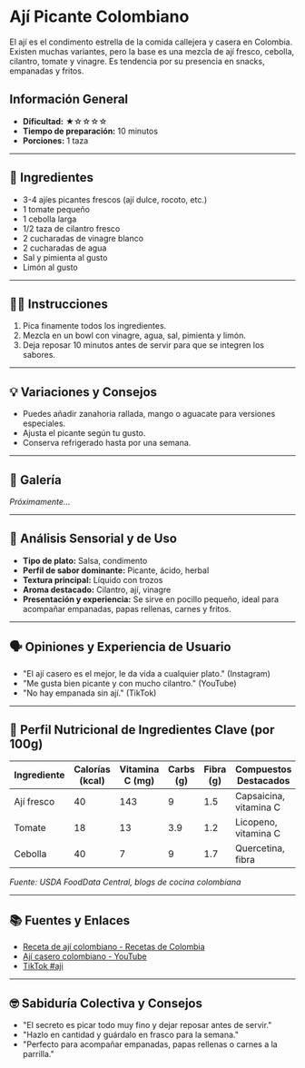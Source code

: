 # Ají Picante Colombiano

El ají es el condimento estrella de la comida callejera y casera en Colombia. Existen muchas variantes, pero la base es una mezcla de ají fresco, cebolla, cilantro, tomate y vinagre. Es tendencia por su presencia en snacks, empanadas y fritos.

## Información General

* **Dificultad:** ★☆☆☆☆
* **Tiempo de preparación:** 10 minutos
* **Porciones:** 1 taza

---

## 📝 Ingredientes

- 3-4 ajíes picantes frescos (ají dulce, rocoto, etc.)
- 1 tomate pequeño
- 1 cebolla larga
- 1/2 taza de cilantro fresco
- 2 cucharadas de vinagre blanco
- 2 cucharadas de agua
- Sal y pimienta al gusto
- Limón al gusto

---

## 👨‍🍳 Instrucciones

1. Pica finamente todos los ingredientes.
2. Mezcla en un bowl con vinagre, agua, sal, pimienta y limón.
3. Deja reposar 10 minutos antes de servir para que se integren los sabores.

---

## 💡 Variaciones y Consejos

- Puedes añadir zanahoria rallada, mango o aguacate para versiones especiales.
- Ajusta el picante según tu gusto.
- Conserva refrigerado hasta por una semana.

---

## 📸 Galería

*Próximamente...*

---

## 🔬 Análisis Sensorial y de Uso

- **Tipo de plato:** Salsa, condimento
- **Perfil de sabor dominante:** Picante, ácido, herbal
- **Textura principal:** Líquido con trozos
- **Aroma destacado:** Cilantro, ají, vinagre
- **Presentación y experiencia:** Se sirve en pocillo pequeño, ideal para acompañar empanadas, papas rellenas, carnes y fritos.

---

## 🗣️ Opiniones y Experiencia de Usuario

- "El ají casero es el mejor, le da vida a cualquier plato." (Instagram)
- "Me gusta bien picante y con mucho cilantro." (YouTube)
- "No hay empanada sin ají." (TikTok)

---

## 🧬 Perfil Nutricional de Ingredientes Clave (por 100g)

| Ingrediente | Calorías (kcal) | Vitamina C (mg) | Carbs (g) | Fibra (g) | Compuestos Destacados |
|-------------|-----------------|-----------------|-----------|-----------|----------------------|
| Ají fresco  | 40              | 143             | 9         | 1.5       | Capsaicina, vitamina C|
| Tomate      | 18              | 13              | 3.9       | 1.2       | Licopeno, vitamina C |
| Cebolla     | 40              | 7               | 9         | 1.7       | Quercetina, fibra    |

*Fuente: USDA FoodData Central, blogs de cocina colombiana*

---

## 📚 Fuentes y Enlaces

- [Receta de ají colombiano - Recetas de Colombia](https://www.recetasdecolombia.com/aji)
- [Ají casero colombiano - YouTube](https://www.youtube.com/results?search_query=aji+colombiano)
- [TikTok #aji](https://www.tiktok.com/tag/aji)

---

## 🤓 Sabiduría Colectiva y Consejos

- "El secreto es picar todo muy fino y dejar reposar antes de servir."
- "Hazlo en cantidad y guárdalo en frasco para la semana."
- "Perfecto para acompañar empanadas, papas rellenas o carnes a la parrilla."
